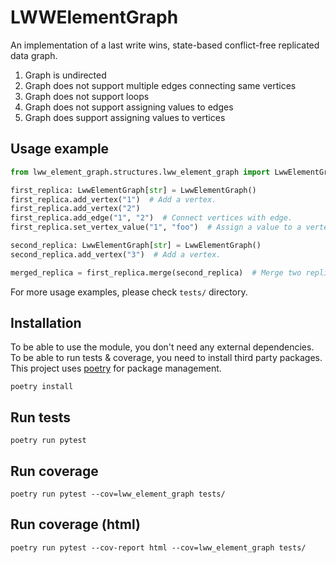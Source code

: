 # LWWElementGraph

An implementation of a last write wins, state-based conflict-free replicated data graph.

1. Graph is undirected
1. Graph does not support multiple edges connecting same vertices
1. Graph does not support loops
1. Graph does not support assigning values to edges
1. Graph does support assigning values to vertices

## Usage example

```python
from lww_element_graph.structures.lww_element_graph import LwwElementGraph

first_replica: LwwElementGraph[str] = LwwElementGraph()
first_replica.add_vertex("1")  # Add a vertex.
first_replica.add_vertex("2")
first_replica.add_edge("1", "2")  # Connect vertices with edge.
first_replica.set_vertex_value("1", "foo")  # Assign a value to a vertex.

second_replica: LwwElementGraph[str] = LwwElementGraph()
second_replica.add_vertex("3")  # Add a vertex.

merged_replica = first_replica.merge(second_replica)  # Merge two replicas.

```

For more usage examples, please check `tests/` directory.

## Installation

To be able to use the module, you don't need any external dependencies.
To be able to run tests & coverage, you need to install third party packages.
This project uses [poetry](https://python-poetry.org/docs/https://python-poetry.org/docs/#installation) for package management.

```
poetry install
```

## Run tests

```
poetry run pytest
```

## Run coverage
```
poetry run pytest --cov=lww_element_graph tests/
```

## Run coverage (html)
```
poetry run pytest --cov-report html --cov=lww_element_graph tests/
```
